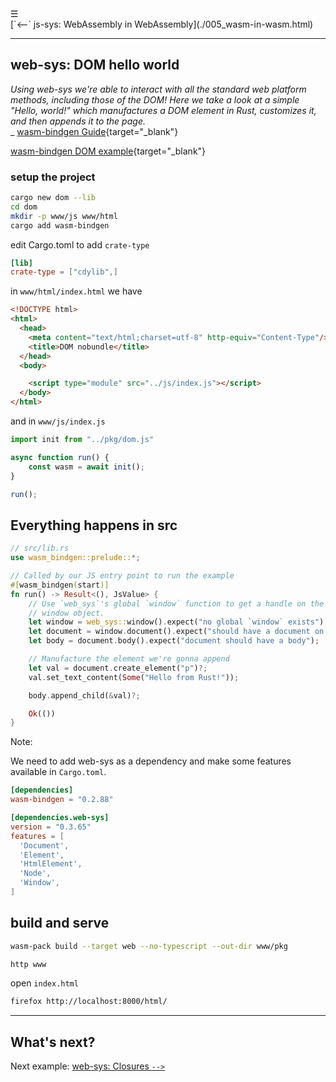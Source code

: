 <div class="navbar"><a class="openbtn" onclick="openNav()">&#9776;</a></div>
<main>
[`<--` js-sys: WebAssembly in WebAssembly](./005_wasm-in-wasm.html)

---

## web-sys: DOM hello world

*Using web-sys we're able to interact with all the standard web platform methods, including those of the DOM! Here we take a look at a simple "Hello, world!" which manufactures a DOM element in Rust, customizes it, and then appends it to the page.*  
_ [wasm-bindgen Guide](https://rustwasm.github.io/wasm-bindgen/examples/dom.html){target="_blank"}

[wasm-bindgen DOM example](https://github.com/rustwasm/wasm-bindgen/tree/master/examples/dom){target="_blank"}

### setup the project

```sh
cargo new dom --lib
cd dom
mkdir -p www/js www/html
cargo add wasm-bindgen
```

edit Cargo.toml to add `crate-type`

```toml
[lib]
crate-type = ["cdylib",]
```


in `www/html/index.html` we have

```html
<!DOCTYPE html>
<html>
  <head>
    <meta content="text/html;charset=utf-8" http-equiv="Content-Type"/>
    <title>DOM nobundle</title>
  </head>
  <body>

    <script type="module" src="../js/index.js"></script>
  </body>
</html>
```

and in `www/js/index.js`

```js
import init from "../pkg/dom.js"

async function run() {
    const wasm = await init();
}

run();

```

## Everything happens in src

```rust
// src/lib.rs
use wasm_bindgen::prelude::*;

// Called by our JS entry point to run the example
#[wasm_bindgen(start)]
fn run() -> Result<(), JsValue> {
    // Use `web_sys`'s global `window` function to get a handle on the global
    // window object.
    let window = web_sys::window().expect("no global `window` exists");
    let document = window.document().expect("should have a document on window");
    let body = document.body().expect("document should have a body");

    // Manufacture the element we're gonna append
    let val = document.create_element("p")?;
    val.set_text_content(Some("Hello from Rust!"));

    body.append_child(&val)?;

    Ok(())
}

```

Note:

We need to add web-sys as a dependency and make some features available in `Cargo.toml`.

```toml
[dependencies]
wasm-bindgen = "0.2.88"

[dependencies.web-sys]
version = "0.3.65"
features = [
  'Document',
  'Element',
  'HtmlElement',
  'Node',
  'Window',
]
```

## build and serve

```sh
wasm-pack build --target web --no-typescript --out-dir www/pkg

http www
```

open `index.html`

```sh
firefox http://localhost:8000/html/
```
---

## What's next?

Next example: [web-sys: Closures `-->`](./007_closures.html)

</main>
<script src="https://lerina.github.io/js/toc.js"></script>
<script>
let anchor= document.createElement('a');
anchor.href="javascript:closeNav()"; //void(0)"; //anchor[0].onclick = closeNav();
anchor.className = "closebtn";  
anchor.innerHTML="&times;";
document.getElementById("TOC").prepend(anchor);

let navCrumbs= document.createElement('div');
navCrumbs.className = "hover-nav";
navCrumbs.innerHTML = `
<div class="hover-nav">
<ul>
<li><a href="../../../../index.html">⇦ home</a></li>
<li><a href="../index.html">hello_world</a></li>
</ul>
</div>`;
document.getElementById("TOC").prepend(navCrumbs); 
</script>

